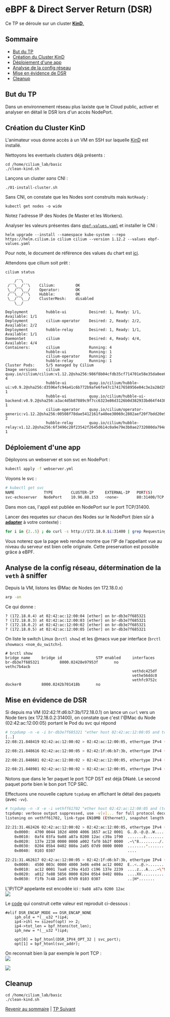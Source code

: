 # eBPF & Direct Server Return (DSR)

Ce TP se déroule sur un cluster <ins>**KinD**<ins>.  


## Sommaire
  * [But du TP](#but-du-tp)
  * [Création du Cluster KinD](#creation-du-cluster-kind)
  * [Déploiement d'une app](#deploiement-dune-app)
  * [Analyse de la config réseau](#analyse-de-la-config-reseau)
  * [Mise en évidence de DSR](#mise-en-evidence-de-dsr)
  * [Cleanup](#cleanup)

## But du TP
Dans un environnement réseau plus laxiste que le Cloud public, activer et analyser en détail le DSR lors d'un accès NodePort.

## Création du Cluster KinD

L'animateur vous donne accès à un VM en SSH sur laquelle [KinD](https://kind.sigs.k8s.io/) est installé.

Nettoyons les eventuels clusters déjà présents :
```shell
cd /home/cilium_lab/basic
./clean-kind.sh 
```

Lançons un cluster *sans* CNI :
```shell
./01-install-cluster.sh
```

Sans CNI, on constate que les Nodes sont construits mais `NotReady` :
```shell
kubectl get nodes -o wide
```
Notez l'adresse IP des Nodes (le Master et les Workers).  


Analyser les valeurs présentes dans [`ebpf-values.yaml`](/sol/ebpf-values.yaml) et installer le CNI :
```shell
helm upgrade --install --namespace kube-system --repo https://helm.cilium.io cilium cilium --version 1.12.2 --values ebpf-values.yaml
```

Pour note, le document de référence des values du chart est [ici](https://github.com/cilium/cilium/tree/v1.12.2/install/kubernetes/cilium).

Attendons que cilium soit prêt :
```shell
cilium status
```

```
    /¯¯\
 /¯¯\__/¯¯\    Cilium:         OK
 \__/¯¯\__/    Operator:       OK
 /¯¯\__/¯¯\    Hubble:         OK
 \__/¯¯\__/    ClusterMesh:    disabled
    \__/

Deployment        hubble-ui          Desired: 1, Ready: 1/1, Available: 1/1
Deployment        cilium-operator    Desired: 2, Ready: 2/2, Available: 2/2
Deployment        hubble-relay       Desired: 1, Ready: 1/1, Available: 1/1
DaemonSet         cilium             Desired: 4, Ready: 4/4, Available: 4/4
Containers:       cilium             Running: 4
                  hubble-ui          Running: 1
                  cilium-operator    Running: 2
                  hubble-relay       Running: 1
Cluster Pods:     5/5 managed by Cilium
Image versions    cilium             quay.io/cilium/cilium:v1.12.2@sha256:986f8b04cfdb35cf714701e58e35da0ee63da2b8a048ab596ccb49de58d5ba36: 4
                  hubble-ui          quay.io/cilium/hubble-ui:v0.9.2@sha256:d3596efc94a41c6b772b9afe6fe47c17417658956e04c3e2a28d293f2670663e: 1
                  hubble-ui          quay.io/cilium/hubble-ui-backend:v0.9.2@sha256:a3ac4d5b87889c9f7cc6323e86d3126b0d382933bd64f44382a92778b0cde5d7: 1
                  cilium-operator    quay.io/cilium/operator-generic:v1.12.2@sha256:00508f78dae5412161fa40ee30069c2802aef20f7bdd20e91423103ba8c0df6e: 2
                  hubble-relay       quay.io/cilium/hubble-relay:v1.12.2@sha256:6f3496c28f23542f2645d614c0a9e79e3b0ae2732080da794db41c33e4379e5c: 1
```

## Déploiement d'une app

Déployons un webserver et son svc en NodePort :
```bash
kubectl apply -f webserver.yml
```

Voyons le svc :
```bash
# kubectl get svc
NAME             TYPE        CLUSTER-IP     EXTERNAL-IP   PORT(S)        AGE
svc-echoserver   NodePort    10.96.88.153   <none>        80:31400/TCP   2m29s
```

Dans mon cas, l'appli est publiée en NodePort sur le port TCP/31400.  

Lancer des requetes sur chacun des Nodes sur le NodePort (bien sûr à <ins>**adapter**</ins> à votre contexte) :

```bash
for i in {2..5} ; do curl -s http://172.18.0.$i:31400 | grep Requesting ; done
```
Vous noterez que la page web rendue montre que l'IP de l'appellant vue au niveau du serveur est bien celle originale.
Cette preservation est possible grâce à eBPF.

## Analyse de la config réseau, détermination de la `veth` à sniffer

Depuis la VM, listons les @Mac de Nodes (en 172.18.0.x)
```bash
arp -an
```
Ce qui donne :
```
? (172.18.0.4) at 02:42:ac:12:00:04 [ether] on br-db3e7f685321
? (172.18.0.3) at 02:42:ac:12:00:03 [ether] on br-db3e7f685321
? (172.18.0.2) at 02:42:ac:12:00:02 [ether] on br-db3e7f685321
? (172.18.0.5) at 02:42:ac:12:00:05 [ether] on br-db3e7f685321
```

On liste le switch Linux (`brctl show`) et les @macs vue par interface (`brctl showmacs <nom_du_switch>`).
```
# brctl show
bridge name     bridge id               STP enabled     interfaces
br-db3e7f685321         8000.02428e97953f       no              vethc7b4acb
                                                        vethdc425df
                                                        vethe56ddc0
                                                        vethfc9752c
docker0         8000.0242b701418b       no
```
## Mise en évidence de DSR

Si depuis ma VM (02:42:1f:d6:b7:3b/172.18.0.1) on lance un `curl` vers un Node tiers (ex 172.18.0.2:31400), on constate que c'est l'@Mac du Node (02:42:ac:12:00:05) portant le Pod du svc qui répond 


```bash
# tcpdump -n -e -i br-db3e7f685321 "ether host 02:42:ac:12:00:05 and tcp port 31400"
[..]
22:08:21.848419 02:42:ac:12:00:02 > 02:42:ac:12:00:05, ethertype IPv4 (0x0800), length 82: 172.18.0.1.54502 > 10.244.3.250.8080: Flags [S], seq 3765678582, win 64240, options [mss 1460,sackOK,TS val 704183147 ecr 0,nop,wscale 7], length 0  

22:08:21.848616 02:42:ac:12:00:05 > 02:42:1f:d6:b7:3b, ethertype IPv4 (0x0800), length 74: 172.18.0.2.31400 > 172.18.0.1.54502: Flags [S.], seq 1938530772, ack 3765678583, win 65160, options [mss 1460,sackOK,TS val 4059000794 ecr 704183147,nop,wscale 7], length 0  

22:08:21.848681 02:42:ac:12:00:02 > 02:42:ac:12:00:05, ethertype IPv4 (0x0800), length 66: 172.18.0.1.54502 > 10.244.3.250.8080: Flags [.], ack 1938530773, win 502, options [nop,nop,TS val 704183147 ecr 4059000794], length 0  

22:08:21.848981 02:42:ac:12:00:02 > 02:42:ac:12:00:05, ethertype IPv4 (0x0800), length 146: 172.18.0.1.54502 > 10.244.3.250.8080: Flags [P.], seq 0:80, ack 1, win 502, options [nop,nop,TS val 704183147 ecr 4059000794], length 80: HTTP: GET / HTTP/1.1  
```

Notons que dans le 1er paquet le port TCP DST est déjà DNaté.
Le second paquet porte bien le bon port TCP SRC.

Effectuons une nouvelle capture `tcpdump` en affichant le détail des paquets (avec `-vv`).


```bash
# tcpdump -n -X -e -i vethff61702 "ether host 02:42:ac:12:00:05 and (tcp port 80 or tcp port 8080 or tcp port 31400)"
tcpdump: verbose output suppressed, use -v[v]... for full protocol decode
listening on vethff61702, link-type EN10MB (Ethernet), snapshot length 262144 bytes

22:21:31.462426 02:42:ac:12:00:02 > 02:42:ac:12:00:05, ethertype IPv4 (0x0800), length 82: 172.18.0.1.50074 > 10.244.3.250.8080: Flags [S], seq 327033400, win 64240, options [mss 1460,sackOK,TS val 704972761 ecr 0,nop,wscale 7], length 0
	0x0000:  4700 0044 102d 4000 4006 1657 ac12 0001  G..D.-@.@..W....
	0x0010:  0af4 03fa 9a08 a87a 0200 12ac c39a 1f90  .......z........
	0x0020:  137e 2238 0000 0000 a002 faf0 bb2f 0000  .~\"8........./..
	0x0030:  0204 05b4 0402 080a 2a05 07d9 0000 0000  ........*.......
	0x0040:  0103 0307                                ....

22:21:31.462617 02:42:ac:12:00:05 > 02:42:1f:d6:b7:3b, ethertype IPv4 (0x0800), length 74: 172.18.0.2.31400 > 172.18.0.1.50074: Flags [S.], seq 1104396694, ack 327033401, win 65160, options [mss 1460,sackOK,TS val 4059790408 ecr 704972761,nop,wscale 7], length 0
	0x0000:  4500 003c 0000 4000 3e06 e494 ac12 0002  E..<..@.>.......
	0x0010:  ac12 0001 7aa8 c39a 41d3 c196 137e 2239  ....z...A....~\"9
	0x0020:  a012 fe88 5856 0000 0204 05b4 0402 080a  ....XV..........
	0x0030:  f1fb 7c48 2a05 07d9 0103 0307            ..|H*.......
```

L'IP/TCP appelante est encodée ici : `9a08 a87a 0200 12ac`  
![](../img/IPOption.png)  



Le [code](https://github.com/cilium/cilium/blob/ef3fe349249f1429865fdeb7b9cfe14f812eed88/bpf/lib/nodeport.h) qui construit cette valeur est reproduit ci-dessous : 

```golang
#elif DSR_ENCAP_MODE == DSR_ENCAP_NONE
	iph_old = *(__u32 *)ip4;
	ip4->ihl += sizeof(opt) >> 2;
	ip4->tot_len = bpf_htons(tot_len);
	iph_new = *(__u32 *)ip4;

	opt[0] = bpf_htonl(DSR_IPV4_OPT_32 | svc_port);
	opt[1] = bpf_htonl(svc_addr);
```

On reconnait bien là par exemple le port TCP :  
![](../img/zoom.png)
  
![](../img/hex2dec.png)

## Cleanup

```shell
cd /home/cilium_lab/basic
./clean-kind.sh 
```



[Revenir au sommaire](../README.md) | [TP Suivant](./TP13.md)

